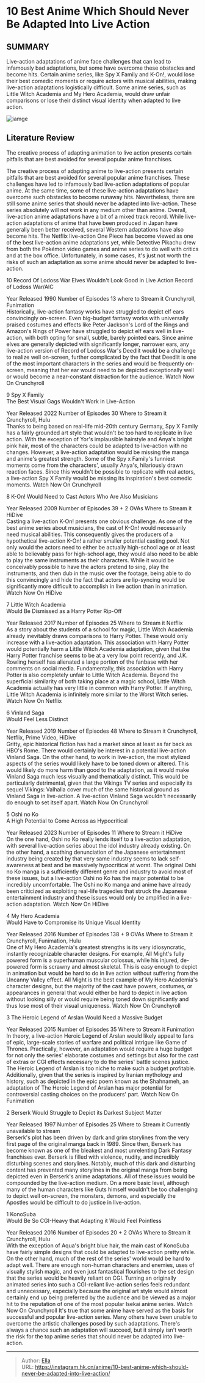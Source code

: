# 10 Best Anime Which Should Never Be Adapted Into Live Action


## SUMMARY 


 Live-action adaptations of anime face challenges that can lead to infamously bad adaptations, but some have overcome these obstacles and become hits. 
 Certain anime series, like Spy X Family and K-On!, would lose their best comedic moments or require actors with musical abilities, making live-action adaptations logistically difficult. 
 Some anime series, such as Little Witch Academia and My Hero Academia, would draw unfair comparisons or lose their distinct visual identity when adapted to live action. 

![iamge](https://static1.srcdn.com/wordpress/wp-content/uploads/2023/10/10-best-anime-which-should-never-be-adapted-into-live-action.png)

## Literature Review

The creative process of adapting animation to live action presents certain pitfalls that are best avoided for several popular anime franchises.




The creative process of adapting anime to live-action presents certain pitfalls that are best avoided for several popular anime franchises. These challenges have led to infamously bad live-action adaptations of popular anime. At the same time, some of these live-action adaptations have overcome such obstacles to become runaway hits. Nevertheless, there are still some anime series that should never be adapted into live-action. These series absolutely will not work in any medium other than anime.
Overall, live-action anime adaptations have a bit of a mixed track record. While live-action adaptations of anime that have been produced in Japan have generally been better received, several Western adaptations have also become hits. The Netflix live-action One Piece has become viewed as one of the best live-action anime adaptations yet, while Detective Pikachu drew from both the Pokémon video games and anime series to do well with critics and at the box office. Unfortunately, in some cases, it&#39;s just not worth the risks of such an adaptation as some anime should never be adapted to live-action.









 








 10  Record Of Lodoss War 
Elves Wouldn&#39;t Look Good in Live Action
       Record of Lodoss War/AIC  

  Year Released   1990    Number of Episodes   13    where to Stream it   Crunchyroll, Funimation    
Historically, live-action fantasy works have struggled to depict elf ears convincingly on-screen. Even big-budget fantasy works with universally praised costumes and effects like Peter Jackson&#39;s Lord of the Rings and Amazon&#39;s Rings of Power have struggled to depict elf ears well in live-action, with both opting for small, subtle, barely pointed ears. Since anime elves are generally depicted with significantly longer, narrower ears, any live-action version of Record of Lodoss War&#39;s Deedlit would be a challenge to realize well on-screen, further complicated by the fact that Deedlit is one of the most important characters in the series and would be frequently on-screen, meaning that her ear would need to be depicted exceptionally well or would become a near-constant distraction for the audience.
Watch Now On Crunchyroll





 9  Spy X Family  
The Best Visual Gags Wouldn&#39;t Work in Live-Action
        

  Year Released   2022    Number of Episodes   30    Where to Stream it   Crunchyroll, Hulu    
Thanks to being based on real-life mid-20th century Germany, Spy X Family has a fairly grounded art style that wouldn&#39;t be too hard to replicate in live action. With the exception of Yor&#39;s implausible hairstyle and Anya&#39;s bright pink hair, most of the characters could be adapted to live-action with no changes. However, a live-action adaptation would be missing the manga and anime&#39;s greatest strength. Some of the Spy x Family&#39;s funniest moments come from the characters&#39;, usually Anya&#39;s, hilariously drawn reaction faces. Since this wouldn&#39;t be possible to replicate with real actors, a live-action Spy X Family would be missing its inspiration&#39;s best comedic moments.
Watch Now On Crunchyroll





 8  K-On! 
Would Need to Cast Actors Who Are Also Musicians
        

  Year Released   2009    Number of Episodes   39 &#43; 2 OVAs    Where to Stream it   HiDive    
Casting a live-action K-On! presents one obvious challenge. As one of the best anime series about musicians, the cast of K-On! would necessarily need musical abilities. This consequently gives the producers of a hypothetical live-action K-On! a rather smaller potential casting pool. Not only would the actors need to either be actually high-school age or at least able to believably pass for high-school age, they would also need to be able to play the same instruments as their characters. While it would be conceivably possible to have the actors pretend to sing, play the instruments, and then dub in the music over the footage, being able to do this convincingly and hide the fact that actors are lip-syncing would be significantly more difficult to accomplish in live action than in animation.
Watch Now On HiDive





 7  Little Witch Academia  
Would Be Dismissed as a Harry Potter Rip-Off
        

  Year Released   2017    Number of Episodes   25    Where to Stream it   Netflix    
As a story about the students of a school for magic, Little Witch Academia already inevitably draws comparisons to Harry Potter. These would only increase with a live-action adaptation. This association with Harry Potter would potentially harm a Little Witch Academia adaptation, given that the Harry Potter franchise seems to be at a very low point recently, and J.K. Rowling herself has alienated a large portion of the fanbase with her comments on social media. Fundamentally, this association with Harry Potter is also completely unfair to Little Witch Academia. Beyond the superficial similarity of both taking place at a magic school, Little Witch Academia actually has very little in common with Harry Potter. If anything, Little Witch Academia is infinitely more similar to the Worst Witch series.
Watch Now On Netflix





 6  Vinland Saga  
Would Feel Less Distinct


 







  Year Released   2019    Number of Episodes   48    Where to Stream it   Crunchyroll, Netflix, Prime Video, HiDive    
Gritty, epic historical fiction has had a market since at least as far back as HBO&#39;s Rome. There would certainly be interest in a potential live-action Vinland Saga. On the other hand, to work in live-action, the most stylized aspects of the series would likely have to be toned down or altered. This would likely do more harm than good to the adaptation, as it would make Vinland Saga much less visually and thematically distinct. This would be particularly detrimental, given that the Vikings TV series and especially its sequel Vikings: Valhalla cover much of the same historical ground as Vinland Saga in live-action. A live-action Vinland Saga wouldn&#39;t necessarily do enough to set itself apart.
Watch Now On Crunchyroll





 5  Oshi no Ko  
A High Potential to Come Across as Hypocritical


 







  Year Released   2023    Number of Episodes   11    Where to Stream it   HiDive    
On the one hand, Oshi no Ko really lends itself to a live-action adaptation, with several live-action series about the idol industry already existing. On the other hand, a scathing denunciation of the Japanese entertainment industry being created by that very same industry seems to lack self-awareness at best and be massively hypocritical at worst.
The original Oshi no Ko manga is a sufficiently different genre and industry to avoid most of these issues, but a live-action Oshi no Ko has the major potential to be incredibly uncomfortable. The Oshi no Ko manga and anime have already been criticized as exploiting real-life tragedies that struck the Japanese entertainment industry and these issues would only be amplified in a live-action adaptation.
Watch Now On HiDive





 4  My Hero Academia  
Would Have to Compromise its Unique Visual Identity


 







  Year Released   2016    Number of Episodes   138 &#43; 9 OVAs    Where to Stream it   Crunchyroll, Funimation, Hulu    
One of My Hero Academia&#39;s greatest strengths is its very idiosyncratic, instantly recognizable character designs. For example, All Might&#39;s fully powered form is a superhuman muscular colossus, while his injured, de-powered form is scrawny and almost skeletal. This is easy enough to depict in animation but would be hard to do in live action without suffering from the Uncanny Valley effect. All Might is the best example of My Hero Academia&#39;s character designs, but the majority of the cast have powers, costumes, or appearances in general that would either be hard to depict in live action without looking silly or would require being toned down significantly and thus lose most of their visual uniqueness.
Watch Now On Crunchyroll





 3  The Heroic Legend of Arslan 
Would Need a Massive Budget
        

  Year Released   2015    Number of Episodes   35    Where to Stream it   Funimation    
In theory, a live-action Heroic Legend of Arslan would likely appeal to fans of epic, large-scale stories of warfare and political intrigue like Game of Thrones. Practically, however, an adaptation would require a huge budget for not only the series&#39; elaborate costumes and settings but also for the cast of extras or CGI effects necessary to do the series&#39; battle scenes justice. The Heroic Legend of Arslan is too niche to make such a budget profitable. Additionally, given that the series is inspired by Iranian mythology and history, such as depicted in the epic poem known as the Shahnameh, an adaptation of The Heroic Legend of Arslan has major potential for controversial casting choices on the producers&#39; part.
Watch Now On Funimation





 2  Berserk 
Would Struggle to Depict its Darkest Subject Matter


 







  Year Released   1997    Number of Episodes   25    Where to Stream it   Currently unavailable to stream    
Berserk&#39;s plot has been driven by dark and grim storylines from the very first page of the original manga back in 1989. Since then, Berserk has become known as one of the bleakest and most unrelenting Dark Fantasy franchises ever. Berserk is filled with violence, nudity, and incredibly disturbing scenes and storylines. Notably, much of this dark and disturbing content has prevented many storylines in the original manga from being depicted even in Berserk&#39;s anime adaptations. All of these issues would be compounded by the live-action medium. On a more basic level, although many of the human characters like Guts himself wouldn&#39;t be too challenging to depict well on-screen, the monsters, demons, and especially the Apostles would be difficult to do justice in live-action.





 1  KonoSuba  
Would Be So CGI-Heavy that Adapting it Would Feel Pointless


 







  Year Released   2016    Number of Episodes   20 &#43; 2 OVAs    Where to Stream it   Crunchyroll, Hulu    
With the exception of Aqua&#39;s bright blue hair, the main cast of KonoSuba have fairly simple designs that could be adapted to live-action pretty while. On the other hand, much of the rest of the series&#39; world would be hard to adapt well. There are enough non-human characters and enemies, uses of visually stylish magic, and even just fantastical flourishes to the set design that the series would be heavily reliant on CGI. Turning an originally animated series into such a CGI-reliant live-action series feels redundant and unnecessary, especially because the original art style would almost certainly end up being preferred by the audience and be viewed as a major hit to the reputation of one of the most popular Isekai anime series.
Watch Now On Crunchyroll
It&#39;s true that some anime have served as the basis for successful and popular live-action series. Many others have been unable to overcome the artistic challenges posed by such adaptations. There&#39;s always a chance such an adaptation will succeed, but it simply isn&#39;t worth the risk for the top anime series that should never be adapted into live-action.

---

> Author: [Ella](https://instagram.hk.cn/)  
> URL: https://instagram.hk.cn/anime/10-best-anime-which-should-never-be-adapted-into-live-action/  

